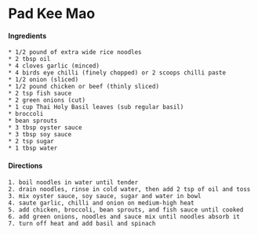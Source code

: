# Pad Kee Mao



#### Ingredients
	* 1/2 pound of extra wide rice noodles
	* 2 tbsp oil
	* 4 cloves garlic (minced)
	* 4 birds eye chilli (finely chopped) or 2 scoops chilli paste
	* 1/2 onion (sliced)
	* 1/2 pound chicken or beef (thinly sliced)
	* 2 tsp fish sauce
	* 2 green onions (cut)
	* 1 cup Thai Holy Basil leaves (sub regular basil)
	* broccoli
	* bean sprouts
	* 3 tbsp oyster sauce
	* 3 tbsp soy sauce
	* 2 tsp sugar
	* 1 tbsp water

#### Directions

	1. boil noodles in water until tender
	2. drain noodles, rinse in cold water, then add 2 tsp of oil and toss
	3. mix oyster sauce, soy sauce, sugar and water in bowl
	4. saute garlic, chilli and onion on medium-high heat 
	5. add chicken, broccoli, bean sprouts, and fish sauce until cooked
	6. add green onions, noodles and sauce mix until noodles absorb it
	7. turn off heat and add basil and spinach
